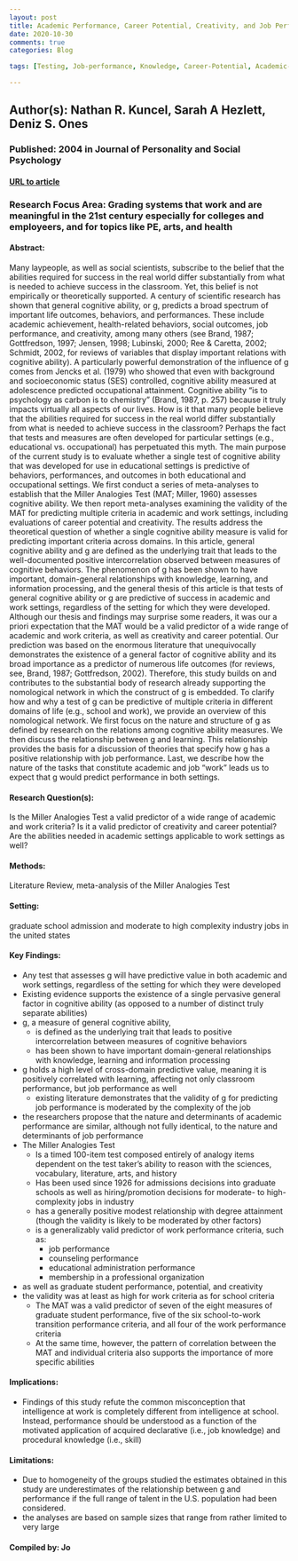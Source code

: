 ```yaml
---
layout: post
title: Academic Performance, Career Potential, Creativity, and Job Performance- Can One Construct Predict Them All?
date: 2020-10-30
comments: true
categories: Blog

tags: [Testing, Job-performance, Knowledge, Career-Potential, Academic-Performance, Graduate-School, g, Cognitive-Ability]

---
```


## Author(s): Nathan R. Kuncel, Sarah A Hezlett, Deniz S. Ones

### Published: 2004 in Journal of Personality and Social Psychology

#### [URL to article](http://eds.a.ebscohost.com.proxy.uchicago.edu/eds/detail/detail?vid=4&sid=3fb59ae9-da2a-4586-b93b-8be4a113a84b%40sdc-v-sessmgr03&bdata=JnNpdGU9ZWRzLWxpdmUmc2NvcGU9c2l0ZQ%3d%3d#AN=2003-11198-010&db=pdh)

### Research Focus Area: Grading systems that work and are meaningful in the 21st century especially for colleges and employeers, and for topics like PE, arts, and health

#### Abstract:
Many laypeople, as well as social scientists, subscribe to the belief that the abilities required for success in the real world differ substantially from what is needed to achieve success in the classroom. Yet, this belief is not empirically or theoretically supported. A century of scientific research has shown that general cognitive ability, or g, predicts a broad spectrum of important life outcomes, behaviors, and performances. These include academic achievement, health-related behaviors, social outcomes, job performance, and creativity, among many others (see Brand, 1987; Gottfredson, 1997; Jensen, 1998; Lubinski, 2000; Ree & Caretta, 2002; Schmidt, 2002, for reviews of variables that display important relations with cognitive ability). A particularly powerful demonstration of the influence of g comes from Jencks et al. (1979) who showed that even with background and socioeconomic status (SES) controlled, cognitive ability measured at adolescence predicted occupational attainment. Cognitive ability “is to psychology as carbon is to chemistry” (Brand, 1987, p. 257) because it truly impacts virtually all aspects of our lives.  How is it that many people believe that the abilities required for success in the real world differ substantially from what is needed to achieve success in the classroom? Perhaps the fact that tests and measures are often developed for particular settings (e.g., educational vs. occupational) has perpetuated this myth. The main purpose of the current study is to evaluate whether a single test of cognitive ability that was developed for use in educational settings is predictive of behaviors, performances, and outcomes in both educational and occupational settings. We first conduct a series of meta-analyses to establish that the Miller Analogies Test (MAT; Miller, 1960) assesses cognitive ability. We then report meta-analyses examining the validity of the MAT for predicting multiple criteria in academic and work settings, including evaluations of career potential and creativity. The results address the theoretical question of whether a single cognitive ability measure is valid for predicting important criteria across domains. In this article, general cognitive ability and g are defined as the underlying trait that leads to the well-documented positive intercorrelation observed between measures of cognitive behaviors. The phenomenon of g has been shown to have important, domain-general relationships with knowledge, learning, and information processing, and the general thesis of this article is that tests of general cognitive ability or g are predictive of success in academic and work settings, regardless of the setting for which they were developed.  Although our thesis and findings may surprise some readers, it was our a priori expectation that the MAT would be a valid predictor of a wide range of academic and work criteria, as well as creativity and career potential. Our prediction was based on the enormous literature that unequivocally demonstrates the existence of a general factor of cognitive ability and its broad importance as a predictor of numerous life outcomes (for reviews, see, Brand, 1987; Gottfredson, 2002). Therefore, this study builds on and contributes to the substantial body of research already supporting the nomological network in which the construct of g is embedded.  To clarify how and why a test of g can be predictive of multiple criteria in different domains of life (e.g., school and work), we provide an overview of this nomological network. We first focus on the nature and structure of g as defined by research on the relations among cognitive ability measures. We then discuss the relationship between g and learning. This relationship provides the basis for a discussion of theories that specify how g has a positive relationship with job performance. Last, we describe how the nature of the tasks that constitute academic and job “work” leads us to expect that g would predict performance in both settings.


#### Research Question(s):
Is the Miller Analogies Test a valid predictor of a wide range of academic and work criteria? Is it a valid predictor of creativity and career potential? Are the abilities needed in academic settings applicable to work settings as well?


#### Methods:
Literature Review, meta-analysis of the Miller Analogies Test


#### Setting:
graduate school admission and moderate to high complexity industry jobs in the united states


#### Key Findings:

- Any test that assesses g will have predictive value in both academic and work settings, regardless of the setting for which they were developed
- Existing evidence supports the existence of a single pervasive general factor in cognitive ability (as opposed to a number of distinct truly separate abilities)
- g, a measure of general cognitive ability,
    - is defined as the underlying trait that leads to positive intercorrelation between measures of cognitive behaviors
    - has been shown to have important domain-general relationships with knowledge, learning and information processing
- g holds a high level of cross-domain predictive value, meaning it is positively correlated with learning, affecting not only classroom performance, but job performance as well
    - existing literature demonstrates that the validity of g for predicting job performance is moderated by the complexity of the job
- the researchers propose that the nature and determinants of academic performance are similar, although not fully identical, to the nature and determinants of job performance
- The Miller Analogies Test
    - Is a timed 100-item test composed entirely of analogy items dependent on the test taker’s ability to reason with the sciences, vocabulary, literature, arts, and history
    - Has been used since 1926 for admissions decisions into graduate schools as well as hiring/promotion decisions for moderate- to high-complexity jobs in industry
    - has a generally positive modest relationship with degree attainment (though the validity is likely to be moderated by other factors)
    - is a generalizably valid predictor of work performance criteria, such as:
        - job performance
        - counseling performance
        - educational administration performance
        - membership in a professional organization
- as well as graduate student performance, potential, and creativity
- the validity was at least as high for work criteria as for school criteria
    - The MAT was a valid predictor of seven of the eight measures of graduate student performance, five of the six school-to-work transition performance criteria, and all four of the work performance criteria
    - At the same time, however, the pattern of correlation between the MAT and individual criteria also supports the importance of more specific abilities 


#### Implications:

- Findings of this study refute the common misconception that intelligence at work is completely different from intelligence at school. Instead, performance should be understood as a function of the motivated application of acquired declarative (i.e., job knowledge) and procedural knowledge (i.e., skill)


#### Limitations:

- Due to homogeneity of the groups studied the estimates obtained in this study are underestimates of the relationship between g and performance if the full range of talent in the U.S. population had been considered.
- the analyses are based on sample sizes that range from rather limited to very large  


#### Compiled by: Jo
